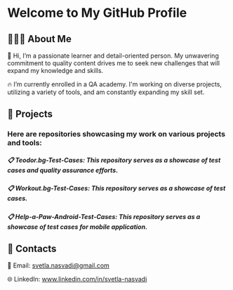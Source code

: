 # Welcome to My GitHub Profile 

## 🙋🏻‍♀️ About Me
👋 Hi, I’m a passionate learner and detail-oriented person. My unwavering commitment to quality content drives me to seek new challenges that will expand my knowledge and skills. 

🔥 I’m currently enrolled in a QA academy. I'm working on diverse projects, utilizing a variety of tools, and am constantly expanding my skill set.

## 🚀 Projects
### Here are repositories showcasing my work on various projects and tools:

##### 📋 Teodor.bg-Test-Cases: This repository serves as a showcase of test cases and quality assurance efforts.

##### 📋 Workout.bg-Test-Cases: This repository serves as a showcase of test cases.

##### 📋 Help-a-Paw-Android-Test-Cases: This repository serves as a showcase of test cases for mobile application.

## 🤝 Contacts
 📧 Email: svetla.nasvadi@gmail.com
 
 🌐 LinkedIn: www.linkedin.com/in/svetla-nasvadi

